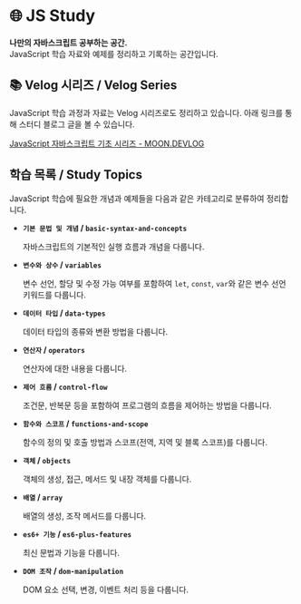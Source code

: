 # 🌐 JS Study

**나만의 자바스크립트 공부하는 공간.**  
JavaScript 학습 자료와 예제를 정리하고 기록하는 공간입니다.

## 📚 Velog 시리즈 / Velog Series

JavaScript 학습 과정과 자료는 Velog 시리즈로도 정리하고 있습니다. 아래 링크를 통해 스터디 블로그 글을 볼 수 있습니다.

[JavaScript 자바스크립트 기초 시리즈 - MOON.DEVLOG](https://velog.io/@moon_dev/series/JavaScript-자바스크립트)

## 학습 목록 / Study Topics

JavaScript 학습에 필요한 개념과 예제들을 다음과 같은 카테고리로 분류하여 정리합니다.

- **`기본 문법 및 개념` / `basic-syntax-and-concepts`**

  자바스크립트의 기본적인 실행 흐름과 개념을 다룹니다.

- **`변수와 상수` / `variables`**

  변수 선언, 할당 및 수정 가능 여부를 포함하여 `let`, `const`, `var`와 같은 변수 선언 키워드를 다룹니다.

- **`데이터 타입` / `data-types`**

  데이터 타입의 종류와 변환 방법을 다룹니다.

- **`연산자` / `operators`**

  연산자에 대한 내용을 다룹니다.

- **`제어 흐름` / `control-flow`**

  조건문, 반복문 등을 포함하여 프로그램의 흐름을 제어하는 방법을 다룹니다.

- **`함수와 스코프` / `functions-and-scope`**

  함수의 정의 및 호출 방법과 스코프(전역, 지역 및 블록 스코프)를 다룹니다.

- **`객체` / `objects`**

  객체의 생성, 접근, 메서드 및 내장 객체를 다룹니다.

- **`배열` / `array`**

  배열의 생성, 조작 메서드를 다룹니다.

- **`es6+ 기능` / `es6-plus-features`**

  최신 문법과 기능을 다룹니다.

- **`DOM 조작` / `dom-manipulation`**

  DOM 요소 선택, 변경, 이벤트 처리 등을 다룹니다.

